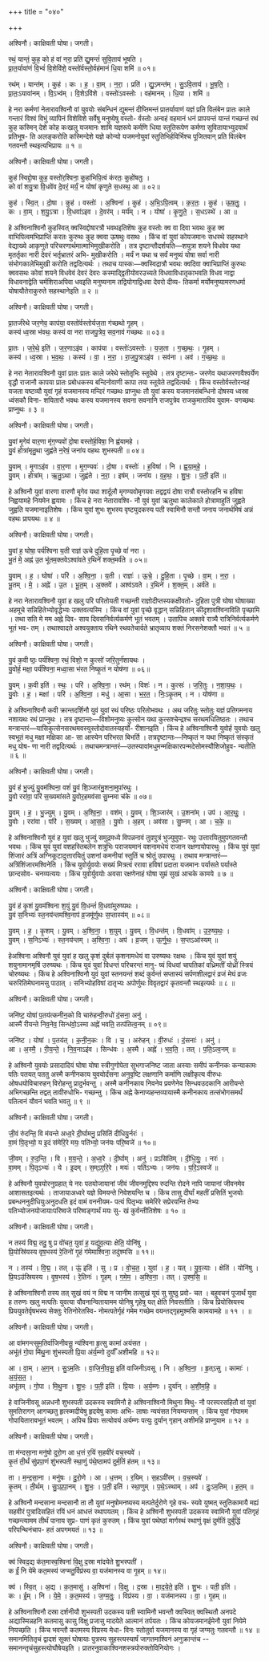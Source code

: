 +++
title = "०४०"

+++


अश्विनौ। काक्षिवती घोषा। जगती।

रथं॒ यान्तं॒ कुह॒ को ह॑ वां नरा॒ प्रति॑ द्यु॒मन्तं॑ सुवि॒ताय॑ भूषति ।  
प्रा॒त॒र्यावा॑णं वि॒भ्वं॑ वि॒शेवि॑शे॒ वस्तो॑र्वस्तो॒र्वह॑मानं धि॒या शमि॑ ॥ ०१॥

रथ॑म् । यान्त॑म् । कुह॑ । कः । ह॒ । वा॒म् । न॒रा॒ । प्रति॑ । द्यु॒ऽमन्त॑म् । सु॒ऽवि॒ताय॑ । भू॒ष॒ति॒ ।  
प्रा॒तः॒ऽयावा॑नम् । वि॒ऽभ्व॑म् । वि॒शेऽवि॑शे । वस्तोः॑ऽवस्तोः । वह॑मानम् । धि॒या । शमि॑ ॥

हे नरा कर्मणां नेतारावश्विनौ वां युवयोः संबन्धिनं द्युमन्तं दीप्तिमन्तं प्रातर्यावाणं यज्ञं प्रति विलंबेन प्रातः काले गन्तारं विश्वं विभुं व्यापिनं विशेविशे सर्वेषु मनुष्येषु वस्तो- र्वस्तोः अन्वहं वहमानं धनं प्रापयन्तं यान्तं गच्छन्तं रथं कुह कस्मिन् देशे कोह कःखलु यजमानः शामि यज्ञरूपे कर्मणि धिया स्तुतिरूपेण कर्मणा सुवितायाभ्युदयार्थं प्रतिभूष- ति अलङ्करोति कस्मिन्देशे यज्ञे कोन्यो यजमनोयुवां स्तुतिभिर्हविर्भिश्च पूजितवान् प्रति विलंबेन गतवन्तौ स्थइत्यभिप्रायः ॥ १ ॥

अश्विनौ। काक्षिवती घोषा। जगती।

कुह॑ स्विद्दो॒षा कुह॒ वस्तो॑र॒श्विना॒ कुहा॑भिपि॒त्वं क॑रतः॒ कुहो॑षतुः ।  
को वां॑ शयु॒त्रा वि॒धवे॑व दे॒वरं॒ मर्यं॒ न योषा॑ कृणुते स॒धस्थ॒ आ ॥ ०२॥

कुह॑ । स्वि॒त् । दो॒षा । कुह॑ । वस्तोः॑ । अ॒श्विना॑ । कुह॑ । अ॒भि॒ऽपि॒त्वम् । क॒र॒तः॒ । कुह॑ । ऊ॒ष॒तुः॒ ।  
कः । वा॒म् । श॒यु॒ऽत्रा । वि॒धवा॑ऽइव । दे॒वर॑म् । मर्य॑म् । न । योषा॑ । कृ॒णु॒ते॒ । स॒धऽस्थे॑ । आ ॥

हे अश्विनाश्विनौ कुहस्वित् क्वस्विद्दोषारत्रौ भवथइतिशॆषः कुह वस्तोः क्व वा दिवा भवथः कुह क्व वाभिपित्वमभिप्राप्तिं करतः कुरुथः कुह क्ववा ऊषथुः वसथः । किंच वां युवां कोयजमानः सधस्थे सहस्थाने वेद्याख्ये आकृणुते परिचरणार्थमात्माभिमुखीकरोति । तत्र दृष्टान्तौदर्शयति—शयुत्रा शयने विधवेव यथा मृतर्तृका नारी देवरं भर्तृभ्रातरं अभि- मुखीकरोति । मर्यं न यथा च सर्वं मनुष्यं योषा सर्वा नारी संभोगकालेभिमुखी करोति तद्वदित्यर्थः । तथाच यास्कः—क्वस्विद्रात्रौ भवथः क्वदिवा क्वाभिप्राप्तिं कुरुथः क्ववसथः कोवां शयने विधवेवं देवरं देवरः कस्माद्द्वितीयोवरउच्यते विधवाविधातृकाभवति विधव नाद्वा विधावनाद्वेति चर्मशिराअपिवा धवइति मनुष्यनाम तद्वियोगाद्विधवा देवरो दीव्य- तिकर्मा मर्योमनुष्यामरणधर्मा योषायौतेराकुरुते सहस्थानेइति ॥ २ ॥

अश्विनौ। काक्षिवती घोषा। जगती।

प्रा॒तर्ज॑रेथे जर॒णेव॒ काप॑या॒ वस्तो॑र्वस्तोर्यज॒ता ग॑च्छथो गृ॒हम् ।  
कस्य॑ ध्व॒स्रा भ॑वथः॒ कस्य॑ वा नरा राजपु॒त्रेव॒ सव॒नाव॑ गच्छथः ॥ ०३॥

प्रा॒तः । ज॒रे॒थे॒ इति॑ । ज॒र॒णाऽइ॑व । काप॑या । वस्तोः॑ऽवस्तोः । य॒ज॒ता । ग॒च्छ॒थः॒ । गृ॒हम् ।  
कस्य॑ । ध्व॒स्रा । भ॒व॒थः॒ । कस्य॑ । वा॒ । न॒रा॒ । रा॒ज॒पु॒त्राऽइ॑व । सव॑ना । अव॑ । ग॒च्छ॒थः॒ ॥

हे नरा नेतारावश्विनौ युवां प्रातः प्रातः काले जरेथे स्तोतृभिः स्तूयेथे । तत्र दृष्टान्तः- जरणेव यथाजरणावैश्वर्येण वृद्धौ राजानौ कापया प्रातः प्रबोधकस्य बन्दिनोवाणी कापा तया स्तूयेते तद्वदित्यर्थः । किंच वस्तोर्वस्तोरन्वहं यजता यष्टव्यौ युवां गृहं यजमानस्य मन्दिरं गच्छथः प्राप्नुथः तौ युवां कस्य यजमानसंबन्धिनो दोषस्य ध्वस्रा ध्वंसकौ विना- शयितारौ भवथः कस्य यजमानस्य सवना सवनानि राजपुत्रेव राजकुमाराविव युवाम- वगच्छथः प्राप्नुथः ॥ ३ ॥

अश्विनौ। काक्षिवती घोषा। जगती।

यु॒वां मृ॒गेव॑ वार॒णा मृ॑ग॒ण्यवो॑ दो॒षा वस्तो॑र्ह॒विषा॒ नि ह्व॑यामहे ।  
यु॒वं होत्रा॑मृतु॒था जुह्व॑ते न॒रेषं॒ जना॑य वहथः शुभस्पती ॥ ०४॥

यु॒वाम् । मृ॒गाऽइ॑व । वा॒र॒णा । मृ॒ग॒ण्यवः॑ । दो॒षा । वस्तोः॑ । ह॒विषा॑ । नि । ह्व॒या॒म॒हे॒ ।  
यु॒वम् । होत्रा॑म् । ऋ॒तु॒ऽथा । जुह्व॑ते । न॒रा॒ । इष॑म् । जना॑य । व॒ह॒थः॒ । शु॒भः॒ । प॒ती॒ इति॑ ॥

हे अश्विनौ युवां वारणा वारणौ मृगेव यथा शार्दूलौ मृगण्यवोमृगयवः तद्वद्वयं दोषा रात्रौ वस्तोरहनि च हविषा निह्वयामहे नियमेन ह्वयामः । किंच हे नरा नेतारावश्वि- नौ युवं युवां ऋतुथा कालेकाले होत्रामाहुतिं जुह्वते जुह्वति यजमानाइतिशेषः । किंच युवां शुभः शुभस्य वृष्ट्युदकस्य पती स्वामिनौ सन्तौ जनाय जनार्थमिषं अन्नं वहथः प्रापयथः ॥ ४ ॥

अश्विनौ। काक्षिवती घोषा। जगती।

यु॒वां ह॒ घोषा॒ पर्य॑श्विना य॒ती राज्ञ॑ ऊचे दुहि॒ता पृ॒च्छे वां॑ नरा ।  
भू॒तं मे॒ अह्न॑ उ॒त भू॑तम॒क्तवेऽश्वा॑वते र॒थिने॑ शक्त॒मर्व॑ते ॥ ०५॥

यु॒वाम् । ह॒ । घोषा॑ । परि॑ । अ॒श्वि॒ना॒ । य॒ती । राज्ञः॑ । ऊ॒चे॒ । दु॒हि॒ता । पृ॒च्छे । वा॒म् । न॒रा॒ ।  
भू॒तम् । मे॒ । अह्ने॑ । उ॒त । भू॒त॒म् । अ॒क्तवे॑ । अश्व॑ऽवते । र॒थिने॑ । श॒क्त॒म् । अर्व॑ते ॥

हे नरा नेतारावश्विनौ युवां ह खलु परि परितोयती गच्छन्ती राज्ञोदीप्तस्यकक्षीवतो- दुहिता पुत्री घोषा घोषाख्या अहमूचे सन्निहितेभ्योवृद्धेभ्यः उक्तवत्यस्मि । किंच वां युवां पृच्छे वृद्धान् सन्निहितान् कीदृशावश्विनाविति पृच्छामि । तथा सति मे मम अह्ने दिव- साय दिवसनिर्वर्त्यकर्मणे भूतं भवतम् । उतापिच अक्तवे रात्र्यै रात्रिनिर्वर्त्यकर्मणे भूतं भव- तम् । तथाश्वादते अश्वयुक्ताय रथिने रथवतेचार्वते भ्रातृव्याय शक्तं निरसनेशक्तौ भवतं ॥ ५ ॥

अश्विनौ। काक्षिवती घोषा। जगती।

यु॒वं क॒वी ष्ठः॒ पर्य॑श्विना॒ रथं॒ विशो॒ न कुत्सो॑ जरि॒तुर्न॑शायथः ।  
यु॒वोर्ह॒ मक्षा॒ पर्य॑श्विना॒ मध्वा॒सा भ॑रत निष्कृ॒तं न योष॑णा ॥ ०६॥

यु॒वम् । क॒वी इति॑ । स्थः॒ । परि॑ । अ॒श्वि॒ना॒ । रथ॑म् । विशः॑ । न । कुत्सः॑ । ज॒रि॒तुः । न॒शा॒य॒थः॒ ।  
यु॒वोः । ह॒ । मक्षा॑ । परि॑ । अ॒श्वि॒ना॒ । मधु॑ । आ॒सा । भ॒र॒त॒ । निः॒ऽकृ॒तम् । न । योष॑णा ॥

हे अश्विनाश्विनौ कवी क्रान्तदर्शिनौ युवं युवां रथं परिष्ठः परितोभवथः । अथ जरितुः स्तोतुः यज्ञं प्रतिगमनाय नशायथः रथं प्राप्नुथः । तत्र दृष्टान्तः—विशोमनुष्यः कुत्सोन यथा कुत्सश्चेन्द्रश्च सरथमधितिष्ठतः । तथाच मन्त्रान्तरं—यासिकुत्सेनसरथमवस्युस्तोदोवातस्यहर्यो- रीशानइति । किंच हे अश्विनाश्विनौ युवोर्ह युवयोः खलु स्वभूतं मधु मक्षा मक्षिका आ- सा आस्येन परिभरत बिभर्ति । तत्रदृष्टान्तः—निष्कृतं न यथा निष्कृतं संस्कृतं मधु योष- णा नारी तद्वदित्यर्थः । तथाचमन्त्रान्तरं—उतस्यावांमधुमन्मक्षिकारपन्मदेसोमस्यौशिजोहुव- न्यतीति ॥ ६ ॥

अश्विनौ। काक्षिवती घोषा। जगती।

यु॒वं ह॑ भु॒ज्युं यु॒वम॑श्विना॒ वशं॑ यु॒वं शि॒ञ्जार॑मु॒शना॒मुपा॑रथुः ।  
यु॒वो ररा॑वा॒ परि॑ स॒ख्यमा॑सते यु॒वोर॒हमव॑सा सु॒म्नमा च॑के ॥ ०७॥

यु॒वम् । ह॒ । भु॒ज्युम् । यु॒वम् । अ॒श्वि॒ना॒ । वश॑म् । यु॒वम् । शि॒ञ्जार॑म् । उ॒शना॑म् । उप॑ । आ॒र॒थुः॒ ।  
यु॒वोः । ररा॑वा । परि॑ । स॒ख्यम् । आ॒स॒ते॒ । यु॒वोः । अ॒हम् । अव॑सा । सु॒म्नम् । आ । च॒के॒ ॥

हे अश्विनाश्विनौ युवं ह युवां खलु भुज्युं समुद्रमध्ये विपन्ननावं तुग्रपुत्रं भुज्युमुपा- रथुः उत्तारयितुमुपगतवन्तौ भवथः । किंच युवं युवां वशहस्तिबलेन शत्रुभिः पराजयमानं वशनामधेयं राजान रक्षणायोपारथुः । किंच युवं युवां शिंजारं अत्रिं अग्निकूटादुत्तारयितुं उशनां कमनीयां स्तुतिं च श्रोतुं उपारथुः । तथाव मन्त्रान्तरं—अत्रिंशिंजारमश्विनेति । किंच युवोर्युवयोः सख्यं मित्रत्वं ररावा हविषां प्रदाता यजमानः पर्यासते पर्यास्ते छान्दसोव- चनव्यत्ययः । किंच युवोर्युवयोः अवसा रक्षणेनाहं घोषा सुम्रं सुखं आचके कामये ॥ ७ ॥

अश्विनौ। काक्षिवती घोषा। जगती।

यु॒वं ह॑ कृ॒शं यु॒वम॑श्विना श॒युं यु॒वं वि॒धन्तं॑ वि॒धवा॑मुरुष्यथः ।  
यु॒वं स॒निभ्यः॑ स्त॒नय॑न्तमश्वि॒नाप॑ व्र॒जमू॑र्णुथः स॒प्तास्य॑म् ॥ ०८॥

यु॒वम् । ह॒ । कृ॒शम् । यु॒वम् । अ॒श्वि॒ना॒ । श॒युम् । यु॒वम् । वि॒धन्त॑म् । वि॒धवा॑म् । उ॒रु॒ष्य॒थः॒ ।  
यु॒वम् । स॒निऽभ्यः॑ । स्त॒नय॑न्तम् । अ॒श्वि॒ना॒ । अप॑ । व्र॒जम् । ऊ॒र्णु॒थः॒ । स॒प्तऽआ॑स्यम् ॥

हेअश्विना अश्विनौ युवं युवां ह खलु कृशं दुर्बलं कृशनामधेयं वा उरुष्यथः रक्षथः । किंच युवं युवां शयुं शयुनामानमृषिं उरुष्यथः । किंच युवं युवां विधन्तं परिचरन्तं मानु- ष्यं विधवां चापतिकां वध्रिमतीं योध्रीं स्त्रियं चोरुष्यथः । किंच हे अश्विनाश्विनौ युवं युवां स्तनयन्तं शब्दं कुर्वन्तं सप्तास्यं सर्पणशीलद्वारं व्रजं मेघं व्रजः चरुरितिमेघनामसु पाठात् । सनिभ्योहविषां दातृभ्यः अपोर्णुथः विवृतद्वारं कृतवन्तौ स्थइत्यर्थः ॥ ८ ॥

अश्विनौ। काक्षिवती घोषा। जगती।

जनि॑ष्ट॒ योषा॑ प॒तय॑त्कनीन॒को वि चारु॑हन्वी॒रुधो॑ दं॒सना॒ अनु॑ ।  
आस्मै॑ रीयन्ते निव॒नेव॒ सिन्ध॑वो॒ऽस्मा अह्ने॑ भवति॒ तत्प॑तित्व॒नम् ॥ ०९॥

जनि॑ष्ट । योषा॑ । प॒तय॑त् । क॒नी॒न॒कः । वि । च॒ । अरु॑हन् । वी॒रुधः॑ । दं॒सनाः॑ । अनु॑ ।  
आ । अ॒स्मै॒ । री॒य॒न्ते॒ । नि॒व॒नाऽइ॑व । सिन्ध॑वः । अ॒स्मै । अह्ने॑ । भ॒व॒ति॒ । तत् । प॒ति॒ऽत्व॒नम् ॥

हे अश्विनौ युवयोः प्रसादादियं घोषा योषा स्त्रीगुणोपेता सुभगाजनिष्ट जाता अस्याः समीपं कनीनकः कन्याकामः पतिः पतयत् पततु अस्मै कनीनकाय युवयोर्दंसना अनुवृष्टि लक्षणानि कर्माणि लक्षीकृत्य वीरुधः ओषधयोविचारुहन् विरोहन्तु प्रादुर्भवन्तु । अस्मै कनीनकाय निवनेव प्रवणेनेव सिन्धवउदकानि आरीयन्ते अभिगच्छन्ति तद्वत् तावीरुधोभि- गच्छन्तु । किंच अह्ने केनाप्यहन्तव्यायास्मै कनीनकाय तत्संभोगसमर्थं पतित्वनं यौवनं भवति भवतु ॥ ९ ॥

अश्विनौ। काक्षिवती घोषा। जगती।

जी॒वं रु॑दन्ति॒ वि म॑यन्ते अध्व॒रे दी॒र्घामनु॒ प्रसि॑तिं दीधियु॒र्नरः॑ ।  
वा॒मं पि॒तृभ्यो॒ य इ॒दं स॑मेरि॒रे मयः॒ पति॑भ्यो॒ जन॑यः परि॒ष्वजे॑ ॥ १०॥

जी॒वम् । रु॒द॒न्ति॒ । वि । म॒य॒न्ते॒ । अ॒ध्व॒रे । दी॒र्घाम् । अनु॑ । प्रऽसि॑तिम् । दी॒धि॒युः॒ । नरः॑ ।  
वा॒मम् । पि॒तृऽभ्यः॑ । ये । इ॒दम् । स॒म्ऽए॒रि॒रे । मयः॑ । पति॑ऽभ्यः । जन॑यः । प॒रि॒ऽस्वजे॑ ॥

हे अश्विनौ युवयोरनुग्रहात् ये नरः पतयोजायानां जीवं जीवनमुद्दिश्य रुदन्ति रोदने नापि जायानां जीवनमेव आशासतइत्यर्थः । ताजायाअध्वरे यज्ञे विमयन्ते निवेशयन्ति च । किंच तासु दीर्घां महतीं प्रसितिं भुजयोः प्रबन्धननुदीधियुःअनुदधति इदं वामं वननीयम- पत्यं पितृभ्यः समेरिरे सप्रेरयन्ति तेभ्यः पतिभ्योजनयोजायाःपरिष्वजे परिष्वङ्गार्थं मयः सु- खं कुर्वन्तीतिशेषः ॥ १० ॥

अश्विनौ। काक्षिवती घोषा। जगती।

न तस्य॑ विद्म॒ तदु॒ षु प्र वो॑चत॒ युवा॑ ह॒ यद्यु॑व॒त्याः क्षेति॒ योनि॑षु ।  
प्रि॒योस्रि॑यस्य वृष॒भस्य॑ रे॒तिनो॑ गृ॒हं ग॑मेमाश्विना॒ तदु॑श्मसि ॥ ११॥

न । तस्य॑ । वि॒द्म॒ । तत् । ऊं॒ इति॑ । सु । प्र । वो॒च॒त॒ । युवा॑ । ह॒ । यत् । यु॒व॒त्याः । क्षेति॑ । योनि॑षु ।  
प्रि॒यऽउ॑स्रियस्य । वृ॒ष॒भस्य॑ । रे॒तिनः॑ । गृ॒हम् । ग॒मे॒म॒ । अ॒श्वि॒ना॒ । तत् । उ॒श्म॒सि॒ ॥

हे अश्विनाश्विनौ तस्य तत् सुखं वयं न विद्म न जानीम तत्सुखं यूयं सु सुष्ठु प्रवो- चत । बहुवचनं पूजार्थं युवा ह तरुणः खलु मत्पतिः युवत्या यौवनान्वितायामम योनिषु गृहेषु यत् क्षेति निवसतीति । किंच प्रियोस्रियस्य प्रिययुवतेर्वृषभस्य सेक्तुः रेतिनोरेतस्वि- नोमत्पतेर्गृहं गमेम गच्छेम वयन्तद्गृहमुश्मसि कामयामहे ॥ ११ । ॥

अश्विनौ। काक्षिवती घोषा। जगती।

आ वा॑मगन्त्सुम॒तिर्वा॑जिनीवसू॒ न्य॑श्विना हृ॒त्सु कामा॑ अयंसत ।  
अभू॑तं गो॒पा मि॑थु॒ना शु॑भस्पती प्रि॒या अ॑र्य॒म्णो दुर्याँ॑ अशीमहि ॥ १२॥

आ । वा॒म् । अ॒ग॒न् । सु॒ऽम॒तिः । वा॒जि॒नी॒व॒सू॒ इति॑ वाजिनीऽवसू । नि । अ॒श्वि॒ना॒ । हृ॒त्ऽसु । कामाः॑ । अ॒यं॒स॒त॒ ।  
अभू॑तम् । गो॒पा । मि॒थु॒ना । शु॒भः॒ । प॒ती॒ इति॑ । प्रि॒याः । अ॒र्य॒म्णः । दुर्या॑न् । अ॒शी॒म॒हि॒ ॥

हे वाजिनीवसू अन्नधनौ शुभस्पती उदकस्य स्वामिनौ हे अश्विनाश्विनौ मिथुना मिथु- नौ परस्परसहितौ वां युवां सुमतिरागन् आगच्छतु हृत्स्व्मदीयेषु हृदयेषु कामाः अभि- लाषाः न्ययंसत नियम्यन्ताम् । किंच युवां गोपामम गोपायितारावभूतं भवतम् । अपिच प्रियाः सत्योवयं अर्यम्णः पत्युः दुर्यान् गृहान् अशीमहि प्राप्नुयाम ॥ १२ ॥

अश्विनौ। काक्षिवती घोषा। जगती।

ता म॑न्दसा॒ना मनु॑षो दुरो॒ण आ ध॒त्तं र॒यिं स॒हवी॑रं वच॒स्यवे॑ ।  
कृ॒तं ती॒र्थं सु॑प्रपा॒णं शु॑भस्पती स्था॒णुं प॑थे॒ष्ठामप॑ दुर्म॒तिं ह॑तम् ॥ १३॥

ता । म॒न्द॒सा॒ना । मनु॑षः । दु॒रो॒णे । आ । ध॒त्तम् । र॒यिम् । स॒हऽवी॑रम् । व॒च॒स्यवे॑ ।  
कृ॒तम् । ती॒र्थम् । सु॒ऽप्र॒पा॒नम् । शु॒भः॒ । प॒ती॒ इति॑ । स्था॒णुम् । प॒थे॒ऽस्थाम् । अप॑ । दुः॒ऽम॒तिम् । ह॒त॒म् ॥

हे अश्विनौ मन्दसाना मन्दसानौ ता तौ युवां मनुषोमनष्यस्य मत्पतेर्दुरोणे गृहे वच- स्यवे युष्मत् स्तुतिकामायै मह्यं सहवीरं पुत्रादिसहितं रयिं धनं आधत्तं स्थापयतम् । किंच हे अश्विनौ शुभस्पती उदकस्य स्वामिनौ युवां पतिगृहं गच्छन्त्यामम तीर्थं पानाय सुप्र- पाणं कृतं कुरुतम् । किंच युवां पथेष्ठां मार्गस्थं स्थाणुं वृक्षं दुर्मतिं दुर्बुद्धिं परिपन्थिनंचाप- हतं अपगमयतं ॥ १३ ॥

अश्विनौ। काक्षिवती घोषा। जगती।

क्व॑ स्विद॒द्य क॑त॒मास्व॒श्विना॑ वि॒क्षु द॒स्रा मा॑दयेते शु॒भस्पती॑ ।  
क ईं॒ नि ये॑मे कत॒मस्य॑ जग्मतु॒र्विप्र॑स्य वा॒ यज॑मानस्य वा गृ॒हम् ॥ १४॥

क्व॑ । स्वि॒त् । अ॒द्य । क॒त॒मासु॑ । अ॒श्विना॑ । वि॒क्षु । द॒स्रा । मा॒द॒ये॒ते॒ इति॑ । शु॒भः । पती॒ इति॑ ।  
कः । ई॒म् । नि । ये॒मे॒ । क॒त॒मस्य॑ । ज॒ग्म॒तुः॒ । विप्र॑स्य । वा॒ । यज॑मानस्य । वा॒ । गृ॒हम् ॥

हे अश्विनाश्विनौ दस्रा दर्शनीयौ शुभस्पती उदकस्य पती स्वामिनौ भवन्तौ क्वस्वित् क्वस्थितौ अनपदे अद्यास्मिन्नहनि कतमासु कासु विक्षु प्रजासु मादयेते आत्मानं तर्पयतः । किंच कोयजमानईमेनौ युवां नियेमे नियच्छति । किंच भवन्तौ कतमस्य विप्रस्य मेधा- विनः स्तोतुर्वा यजमानस्य वा गृहं जग्मतुः गतवन्तौ ॥ १४ ॥समानमितितृचं द्वादशं सूक्तं घोषायाः पुत्रस्य सुहस्त्यस्यार्षं जागतमाश्विनं अनुक्रान्तंच --समानन्तृचंसुहस्त्योघौषेयइति । प्रातरनुवाकाश्विनशस्त्रयोरुक्तोविनियोगः ।